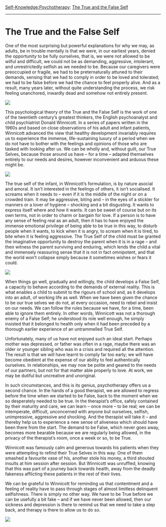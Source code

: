 [Self-Knowledge:](https://www.theschooloflife.com/thebookoflife/category/self-knowledge/)[Psychotherapy](https://www.theschooloflife.com/thebookoflife/category/leisure/psychotherapy/): [The True and the False Self](https://www.theschooloflife.com/thebookoflife/the-true-and-the-false-self/)

* * *

# The True and the False Self

One of the most surprising but powerful explanations for why we may, as adults, be in trouble mentally is that we were, in our earliest years, denied the opportunity to be fully ourselves, that is, we were not allowed to be wilful and difficult, we could not be as demanding, aggressive, intolerant, and unrestrictedly selfish as we needed to be. Because our caregivers were preoccupied or fragile, we had to be preternaturally attuned to their demands, sensing that we had to comply in order to be loved and tolerated; we had to be false before we had the chance to feel properly alive. And as a result, many years later, without quite understanding the process, we risk feeling unanchored, inwardly dead and somehow not entirely present.

![](https://www.theschooloflife.com/thebookoflife/wp-content/uploads/2018/01/image001-1.jpg)

This psychological theory of the True and the False Self is the work of one of the twentieth century’s greatest thinkers, the English psychoanalyst and child psychiatrist Donald Winnicott. In a series of papers written in the 1960s and based on close observations of his adult and infant patients, Winnicott advanced the view that healthy development invariably requires us to experience the immense, life-sustaining luxury of a period when we do not have to bother with the feelings and opinions of those who are tasked with looking after us. We can be wholly and, without guilt, our True Selves, because those around us have – for a time – adapted themselves entirely to our needs and desires, however inconvenient and arduous these might be.

![](https://i.pinimg.com/736x/74/13/5e/74135e8f61ace78aef7791774b6fc532--so-cute-cute-kids.jpg)

The true self of the infant, in Winnicott’s formulation, is by nature asocial and amoral. It isn’t interested in the feelings of others, it isn’t socialised. It screams when it needs to – even if it is the middle of the night or on a crowded train. It may be aggressive, biting and – in the eyes of a stickler for manners or a lover of hygiene – shocking and a bit disgusting. It wants to express itself where and how it wants. It can be sweet of course but on its own terms, not in order to charm or bargain for love. If a person is to have any sense of feeling real as an adult, then it has to have enjoyed the immense emotional privilege of being able to be true in this way, to disturb people when it wants, to kick when it is angry, to scream when it is tired, to bite when it is feeling aggressive. The True Self of the child must be granted the imaginative opportunity to destroy the parent when it is in a rage – and then witness the parent surviving and enduring, which lends the child a vital and immensely reassuring sense that it is not in fact omnipotent, and that the world won’t collapse simply because it sometimes wishes or fears it could.

![](http://thephilosophersmail.com/wp-content/uploads/2014/08/donald-winnicott.jpg)

When things go well, gradually and willingly, the child develops a False Self, a capacity to behave according to the demands of external reality. This is what enables a child to submit to the rigours of school and, as it develops into an adult, of working life as well. When we have been given the chance to be our true selves we do not, at every occasion, need to rebel and insist on our needs. We can follow the rules because we have, for a time, been able to ignore them entirely. In other words, Winnicott was not a thorough enemy of a False Self; he understood its role well enough, he simply insisted that it belonged to health only when it had been preceded by a thorough earlier experience of an untrammelled True Self.

Unfortunately, many of us have not enjoyed such an ideal start. Perhaps mother was depressed, or father was often in a rage, maybe there was an older or younger sibling who was in a crisis and required all the attention. The result is that we will have learnt to comply far too early; we will have become obedient at the expense of our ability to feel authentically ourselves. In relationships, we may now be polite and geared to the needs of our partners, but not for that matter able properly to love. At work, we may be dutiful but uncreative and unoriginal.

In such circumstances, and this is its genius, psychotherapy offers us a second chance. In the hands of a good therapist, we are allowed to regress before the time when we started to be False, back to the moment when we so desperately needed to be true. In the therapist’s office, safely contained by their maturity and care, we can learn – once more – to be real; we can be intemperate, difficult, unconcerned with anyone but ourselves, selfish, unimpressive, aggressive and shocking. And the therapist will take it – and thereby help us to experience a new sense of aliveness which should have been there from the start. The demand to be False, which never goes away, becomes more bearable because we are regularly being allowed, in the privacy of the therapist’s room, once a week or so, to be True.

Winnicott was famously calm and generous towards his patients when they were attempting to refind their True Selves in this way. One of them smashed a favourite vase of his, another stole his money, a third shouted insults at him session after session. But Winnicott was unruffled, knowing that this was part of a journey back towards health, away from the deadly fakeness afflicting these patients in the rest of their lives.

We can be grateful to Winnicott for reminding us that contentment and a feeling of reality have to pass through stages of almost limitless delinquent selfishness. There is simply no other way. We have to be True before we can be usefully a bit fake – and if we have never been allowed, then our sickness and depression is there to remind us that we need to take a step back, and therapy is there to allow us to do so.&nbsp;

[![](https://img.youtube.com/vi/A02Ucd6monY/0.jpg)](https://www.youtube.com/embed/A02Ucd6monY '')
